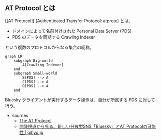 ## AT Protocol とは
[[AT Protocol]] (Authenticated Transfer Protocol: atproto) とは、

- ドメインによって名前付けされた Personal Data Server (PDS)
- PDS のデータを同期する Crawling Indexer

という複数のプロトコルからなる集合の総称。

```mermaid
graph LR
    subgraph Big-world
        A[Crawling Indexer]
    end
    subgraph Small-world
        B[PDS] --> A
        C[PDS] --> A
        D[PDS] --> A
    end
```

Bluesky クライアントが実行するデータ操作は、自分が所属する PDS に対して行う。

- sources
  - [The AT Protocol](https://atproto.com/)
  - [開発視点から見る、新しい分散型SNS「Bluesky」とAT Protocolの可能性 | gihyo.jp](https://gihyo.jp/article/2023/04/bluesky-atprotocol)
